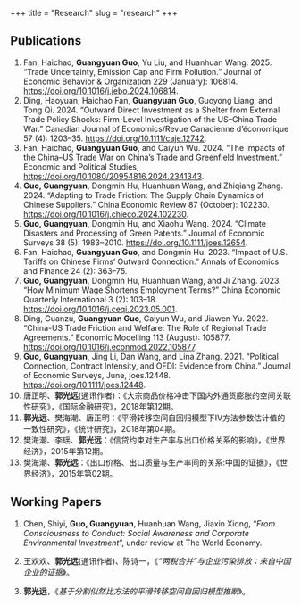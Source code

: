 +++
title = "Research"
slug = "research"
+++

## Publications

1. Fan, Haichao, **Guangyuan Guo**, Yu Liu, and Huanhuan Wang. 2025. “Trade Uncertainty, Emission Cap and Firm Pollution.” Journal of Economic Behavior & Organization 229 (January): 106814. https://doi.org/10.1016/j.jebo.2024.106814.
0. Ding, Haoyuan, Haichao Fan, **Guangyuan Guo**, Guoyong Liang, and Tong Qi. 2024. “Outward Direct Investment as a Shelter from External Trade Policy Shocks: Firm-Level Investigation of the US–China Trade War.” Canadian Journal of Economics/Revue Canadienne d’économique 57 (4): 1203–35. https://doi.org/10.1111/caje.12742.
0. Fan, Haichao, **Guangyuan Guo**, and Caiyun Wu. 2024. “The Impacts of the China–US Trade War on China’s Trade and Greenfield Investment.” Economic and Political Studies, https://doi.org/10.1080/20954816.2024.2341343.
0. **Guo, Guangyuan**, Dongmin Hu, Huanhuan Wang, and Zhiqiang Zhang. 2024. “Adapting to Trade Friction: The Supply Chain Dynamics of Chinese Suppliers.” China Economic Review 87 (October): 102230. https://doi.org/10.1016/j.chieco.2024.102230.
0. **Guo, Guangyuan**, Dongmin Hu, and Xiaohu Wang. 2024. “Climate Disasters and Processing of Green Patents.” Journal of Economic Surveys 38 (5): 1983–2010. https://doi.org/10.1111/joes.12654.
2. Fan, Haichao, **Guangyuan Guo**, and Dongmin Hu. 2023. “Impact of U.S. Tariffs on Chinese Firms’ Outward Connection.” Annals of Economics and Finance 24 (2): 363–75.
5. **Guo, Guangyuan**, Dongmin Hu, Huanhuan Wang, and Ji Zhang. 2023. “How Minimum Wage Shortens Employment Terms?” China Economic Quarterly International 3 (2): 103–18. https://doi.org/10.1016/j.ceqi.2023.05.001.
1. Ding, Guanzu, **Guangyuan Guo**, Caiyun Wu, and Jiawen Yu. 2022. “China-US Trade Friction and Welfare: The Role of Regional Trade Agreements.”  Economic Modelling 113 (August): 105877. https://doi.org/10.1016/j.econmod.2022.105877.
2. **Guo, Guangyuan**, Jing Li, Dan Wang, and Lina Zhang. 2021. “Political Connection, Contract Intensity, and OFDI: Evidence from China.” Journal of Economic Surveys, June, joes.12448. https://doi.org/10.1111/joes.12448.
3. 唐正明、**郭光远**(通讯作者)：《大宗商品价格冲击下国内外通货膨胀的空间关联性研究》，《国际金融研究》，2018年第12期。
3. **郭光远**、樊海潮、唐正明：《平滑转移空间自回归模型下Ⅳ方法参数估计值的一致性研究》，《统计研究》，2018年第04期。
4. 樊海潮、李瑶、**郭光远**：《信贷约束对生产率与出口价格关系的影响》，《世界经济》，2015年第12期。
5. 樊海潮、**郭光远**：《出口价格、出口质量与生产率间的关系:中国的证据》，《世界经济》，2015年第02期。

## Working Papers

1. Chen, Shiyi, **Guo, Guangyuan**, Huanhuan Wang, Jiaxin Xiong, “*From Consciousness to Conduct: Social Awareness and Corporate Environmental Investment*”, under review at The World Economy.

2. 王欢欢、**郭光远**(通讯作者)、陈诗一，《*“两税合并”与企业污染排放：来自中国企业的证据*》。

3. **郭光远**，《*基于分割似然比方法的平滑转移空间自回归模型推断*》。


